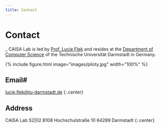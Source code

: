 ```yaml
---
title: Contact
---
```


# <i class="fas fa-envelope"></i>Contact
_
CAISA Lab is led by [Prof. Lucie Flek](https://lucieflek.github.io/) and resides at the 
[Department of Computer Science](https://www.informatik.tu-darmstadt.de/fb20/index.en.jsp) of the Technische Universität Darmstadt in Germany.

{% include figure.html image="images/piloty.jpg" width="100%" %}

## Email#
[lucie.flek@tu-darmstadt.de](mailto:lucie.flek@tu-darmstadt.de)
{:.center}

## Address

CAISA Lab 
S2|02 B108 
Hochschulstraße 10
64289 Darmstadt
{:.center}

